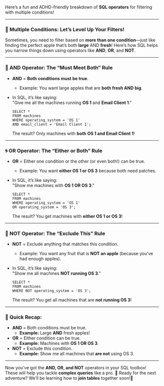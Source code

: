 Here’s a fun and ADHD-friendly breakdown of **SQL operators** for filtering with multiple conditions!

---

### **🔗 Multiple Conditions: Let’s Level Up Your Filters!**

Sometimes, you need to filter based on **more than one condition**—just like finding the perfect apple that’s both **large** AND **fresh**! Here’s how SQL helps you narrow things down using operators like **AND**, **OR**, and **NOT**.

---

### **🍎 AND Operator: The “Must Meet Both” Rule**

- **AND** = **Both conditions must be true**.  
  - Example: You want large apples that are **both fresh AND big**.
  
- In SQL, it’s like saying:  
  "Give me all the machines running **OS 1** and **Email Client 1**."

  ```
  SELECT *
  FROM machines
  WHERE operating_system = 'OS 1'
  AND email_client = 'Email Client 1';
  ```

  The result? Only machines with **both OS 1 and Email Client 1**!

---

### **🌀 OR Operator: The “Either or Both” Rule**

- **OR** = Either one condition or the other (or even both!) can be true.  
  - Example: You want **either OS 1 or OS 3** because both need patches.

- In SQL, it’s like saying:  
  "Show me machines with **OS 1 OR OS 3**."

  ```
  SELECT *
  FROM machines
  WHERE operating_system = 'OS 1'
  OR operating_system = 'OS 3';
  ```

  The result? You get machines with **either OS 1 or OS 3**!

---

### **🚫 NOT Operator: The “Exclude This” Rule**

- **NOT** = Exclude anything that matches this condition.  
  - Example: You want any fruit that is **NOT an apple** (because you’ve had enough apples).

- In SQL, it’s like saying:  
  "Show me all machines **NOT running OS 3**."

  ```
  SELECT *
  FROM machines
  WHERE NOT operating_system = 'OS 3';
  ```

  The result? You get all machines that are **not running OS 3**!

---

### **📝 Quick Recap:**

- **AND** = Both conditions must be true.
  - **Example:** Large **AND** fresh apples!
- **OR** = Either condition can be true.
  - **Example:** Machines with **OS 1 OR OS 3**.
- **NOT** = Exclude this condition.
  - **Example:** Show me all machines that **are not** using OS 3.

---

Now you’ve got the **AND, OR, and NOT** operators in your SQL toolbox! These will help you tackle **complex queries** like a pro. 🎉 Ready for the next adventure? We’ll be learning how to **join tables** together soon!🚀